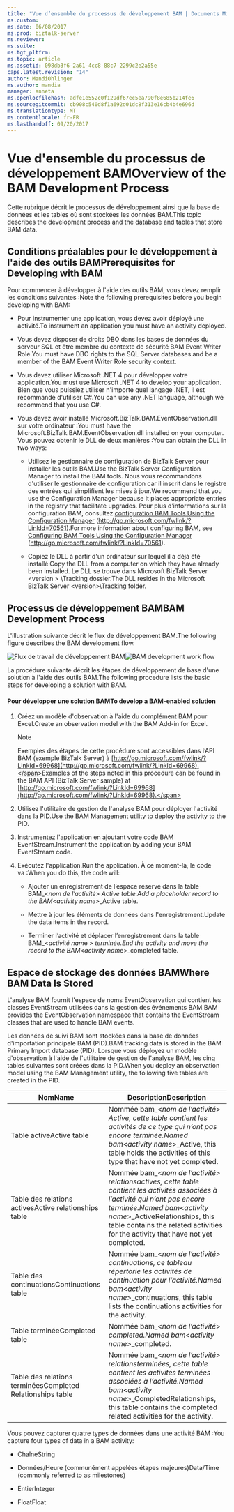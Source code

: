 ```yaml
---
title: "Vue d’ensemble du processus de développement BAM | Documents Microsoft"
ms.custom: 
ms.date: 06/08/2017
ms.prod: biztalk-server
ms.reviewer: 
ms.suite: 
ms.tgt_pltfrm: 
ms.topic: article
ms.assetid: 098db3f6-2a61-4cc8-88c7-2299c2e2a55e
caps.latest.revision: "14"
author: MandiOhlinger
ms.author: mandia
manager: anneta
ms.openlocfilehash: adfe1e552c0f129df67ec5ea790f8e685b214fe6
ms.sourcegitcommit: cb908c540d8f1a692d01dc8f313e16cb4b4e696d
ms.translationtype: MT
ms.contentlocale: fr-FR
ms.lasthandoff: 09/20/2017
---
```

# <a name="overview-of-the-bam-development-process"></a><span data-ttu-id="a1d15-102">Vue d'ensemble du processus de développement BAM</span><span class="sxs-lookup"><span data-stu-id="a1d15-102">Overview of the BAM Development Process</span></span>
<span data-ttu-id="a1d15-103">Cette rubrique décrit le processus de développement ainsi que la base de données et les tables où sont stockées les données BAM.</span><span class="sxs-lookup"><span data-stu-id="a1d15-103">This topic describes the development process and the database and tables that store BAM data.</span></span>  
  
## <a name="prerequisites-for-developing-with-bam"></a><span data-ttu-id="a1d15-104">Conditions préalables pour le développement à l'aide des outils BAM</span><span class="sxs-lookup"><span data-stu-id="a1d15-104">Prerequisites for Developing with BAM</span></span>  
 <span data-ttu-id="a1d15-105">Pour commencer à développer à l'aide des outils BAM, vous devez remplir les conditions suivantes :</span><span class="sxs-lookup"><span data-stu-id="a1d15-105">Note the following prerequisites before you begin developing with BAM:</span></span>  
  
-   <span data-ttu-id="a1d15-106">Pour instrumenter une application, vous devez avoir déployé une activité.</span><span class="sxs-lookup"><span data-stu-id="a1d15-106">To instrument an application you must have an activity deployed.</span></span>  
  
-   <span data-ttu-id="a1d15-107">Vous devez disposer de droits DBO dans les bases de données du serveur SQL et être membre du contexte de sécurité BAM Event Writer Role.</span><span class="sxs-lookup"><span data-stu-id="a1d15-107">You must have DBO rights to the SQL Server databases and be a member of the BAM Event Writer Role security context.</span></span>  
  
-   <span data-ttu-id="a1d15-108">Vous devez utiliser Microsoft .NET 4 pour développer votre application.</span><span class="sxs-lookup"><span data-stu-id="a1d15-108">You must use Microsoft .NET 4 to develop your application.</span></span> <span data-ttu-id="a1d15-109">Bien que vous puissiez utiliser n'importe quel langage .NET, il est recommandé d'utiliser C#.</span><span class="sxs-lookup"><span data-stu-id="a1d15-109">You can use any .NET language, although we recommend that you use C#.</span></span>  
  
-   <span data-ttu-id="a1d15-110">Vous devez avoir installé Microsoft.BizTalk.BAM.EventObservation.dll sur votre ordinateur :</span><span class="sxs-lookup"><span data-stu-id="a1d15-110">You must have the Microsoft.BizTalk.BAM.EventObservation.dll installed on your computer.</span></span> <span data-ttu-id="a1d15-111">Vous pouvez obtenir le DLL de deux manières :</span><span class="sxs-lookup"><span data-stu-id="a1d15-111">You can obtain the DLL in two ways:</span></span>  
  
    -   <span data-ttu-id="a1d15-112">Utilisez le gestionnaire de configuration de BizTalk Server pour installer les outils BAM.</span><span class="sxs-lookup"><span data-stu-id="a1d15-112">Use the BizTalk Server Configuration Manager to install the BAM tools.</span></span> <span data-ttu-id="a1d15-113">Nous vous recommandons d'utiliser le gestionnaire de configuration car il inscrit dans le registre des entrées qui simplifient les mises à jour.</span><span class="sxs-lookup"><span data-stu-id="a1d15-113">We recommend that you use the Configuration Manager because it places appropriate entries in the registry that facilitate upgrades.</span></span> <span data-ttu-id="a1d15-114">Pour plus d’informations sur la configuration BAM, consultez [configuration BAM Tools Using the Configuration Manager](http://go.microsoft.com/fwlink/?LinkId=70561) (http://go.microsoft.com/fwlink/?LinkId=70561).</span><span class="sxs-lookup"><span data-stu-id="a1d15-114">For more information about configuring BAM, see [Configuring BAM Tools Using the Configuration Manager](http://go.microsoft.com/fwlink/?LinkId=70561) (http://go.microsoft.com/fwlink/?LinkId=70561).</span></span>  
  
    -   <span data-ttu-id="a1d15-115">Copiez le DLL à partir d'un ordinateur sur lequel il a déjà été installé.</span><span class="sxs-lookup"><span data-stu-id="a1d15-115">Copy the DLL from a computer on which they have already been installed.</span></span> <span data-ttu-id="a1d15-116">Le DLL se trouve dans Microsoft BizTalk Server \<version > \Tracking dossier.</span><span class="sxs-lookup"><span data-stu-id="a1d15-116">The DLL resides in the Microsoft BizTalk Server \<version>\Tracking folder.</span></span>  
  
## <a name="bam-development-process"></a><span data-ttu-id="a1d15-117">Processus de développement BAM</span><span class="sxs-lookup"><span data-stu-id="a1d15-117">BAM Development Process</span></span>  
 <span data-ttu-id="a1d15-118">L'illustration suivante décrit le flux de développement BAM.</span><span class="sxs-lookup"><span data-stu-id="a1d15-118">The following figure describes the BAM development flow.</span></span>  
  
 <span data-ttu-id="a1d15-119">![Flux de travail de développement BAM](../core/media/dwb-bamdevelopmentflowc.gif "dwb_bamdevelopmentflowc")</span><span class="sxs-lookup"><span data-stu-id="a1d15-119">![BAM development work flow](../core/media/dwb-bamdevelopmentflowc.gif "dwb_bamdevelopmentflowc")</span></span>  
  
 <span data-ttu-id="a1d15-120">La procédure suivante décrit les étapes de développement de base d'une solution à l'aide des outils BAM.</span><span class="sxs-lookup"><span data-stu-id="a1d15-120">The following procedure lists the basic steps for developing a solution with BAM.</span></span>  
  
#### <a name="to-develop-a-bam-enabled-solution"></a><span data-ttu-id="a1d15-121">Pour développer une solution BAM</span><span class="sxs-lookup"><span data-stu-id="a1d15-121">To develop a BAM-enabled solution</span></span>  
  
1.  <span data-ttu-id="a1d15-122">Créez un modèle d'observation à l'aide du complément BAM pour Excel.</span><span class="sxs-lookup"><span data-stu-id="a1d15-122">Create an observation model with the BAM Add-in for Excel.</span></span>  
  
    > [!NOTE]
    >  <span data-ttu-id="a1d15-123">Exemples des étapes de cette procédure sont accessibles dans l’API BAM (exemple BizTalk Server) à [http://go.microsoft.com/fwlink/?LinkId=69968](http://go.microsoft.com/fwlink/?LinkId=69968).</span><span class="sxs-lookup"><span data-stu-id="a1d15-123">Examples of the steps noted in this procedure can be found in the BAM API (BizTalk Server sample) at [http://go.microsoft.com/fwlink/?LinkId=69968](http://go.microsoft.com/fwlink/?LinkId=69968).</span></span>  
  
2.  <span data-ttu-id="a1d15-124">Utilisez l'utilitaire de gestion de l'analyse BAM pour déployer l'activité dans la PID.</span><span class="sxs-lookup"><span data-stu-id="a1d15-124">Use the BAM Management utility to deploy the activity to the PID.</span></span>  
  
3.  <span data-ttu-id="a1d15-125">Instrumentez l'application en ajoutant votre code BAM EventStream.</span><span class="sxs-lookup"><span data-stu-id="a1d15-125">Instrument the application by adding your BAM EventStream code.</span></span>  
  
4.  <span data-ttu-id="a1d15-126">Exécutez l'application.</span><span class="sxs-lookup"><span data-stu-id="a1d15-126">Run the application.</span></span> <span data-ttu-id="a1d15-127">À ce moment-là, le code va :</span><span class="sxs-lookup"><span data-stu-id="a1d15-127">When you do this, the code will:</span></span>  
  
    -   <span data-ttu-id="a1d15-128">Ajouter un enregistrement de l’espace réservé dans la table BAM_\<*nom de l’activité*> _Active table.</span><span class="sxs-lookup"><span data-stu-id="a1d15-128">Add a placeholder record to the BAM_\<*activity name*>_Active table.</span></span>  
  
    -   <span data-ttu-id="a1d15-129">Mettre à jour les éléments de données dans l'enregistrement.</span><span class="sxs-lookup"><span data-stu-id="a1d15-129">Update the data items in the record.</span></span>  
  
    -   <span data-ttu-id="a1d15-130">Terminer l’activité et déplacer l’enregistrement dans la table BAM_\<*activité nam*e > _terminée.</span><span class="sxs-lookup"><span data-stu-id="a1d15-130">End the activity and move the record to the BAM_\<*activity nam*e>_completed table.</span></span>  
  
## <a name="where-bam-data-is-stored"></a><span data-ttu-id="a1d15-131">Espace de stockage des données BAM</span><span class="sxs-lookup"><span data-stu-id="a1d15-131">Where BAM Data Is Stored</span></span>  
 <span data-ttu-id="a1d15-132">L'analyse BAM fournit l'espace de noms EventObservation qui contient les classes EventStream utilisées dans la gestion des événements BAM.</span><span class="sxs-lookup"><span data-stu-id="a1d15-132">BAM provides the EventObservation namespace that contains the EventStream classes that are used to handle BAM events.</span></span>  
  
 <span data-ttu-id="a1d15-133">Les données de suivi BAM sont stockées dans la base de données d'importation principale BAM (PID).</span><span class="sxs-lookup"><span data-stu-id="a1d15-133">BAM tracking data is stored in the BAM Primary Import database (PID).</span></span> <span data-ttu-id="a1d15-134">Lorsque vous déployez un modèle d'observation à l'aide de l'utilitaire de gestion de l'analyse BAM, les cinq tables suivantes sont créées dans la PID.</span><span class="sxs-lookup"><span data-stu-id="a1d15-134">When you deploy an observation model using the BAM Management utility, the following five tables are created in the PID.</span></span>  
  
|<span data-ttu-id="a1d15-135">Nom</span><span class="sxs-lookup"><span data-stu-id="a1d15-135">Name</span></span>|<span data-ttu-id="a1d15-136"> Description</span><span class="sxs-lookup"><span data-stu-id="a1d15-136">Description</span></span>|  
|----------|-----------------|  
|<span data-ttu-id="a1d15-137">Table active</span><span class="sxs-lookup"><span data-stu-id="a1d15-137">Active table</span></span>|<span data-ttu-id="a1d15-138">Nommée bam_\<*nom de l’activité*> _Active, cette table contient les activités de ce type qui n’ont pas encore terminée.</span><span class="sxs-lookup"><span data-stu-id="a1d15-138">Named bam_\<*activity name*>_Active, this table holds the activities of this type that have not yet completed.</span></span>|  
|<span data-ttu-id="a1d15-139">Table des relations actives</span><span class="sxs-lookup"><span data-stu-id="a1d15-139">Active relationships table</span></span>|<span data-ttu-id="a1d15-140">Nommée bam_\<*nom de l’activité*> _relationsactives, cette table contient les activités associées à l’activité qui n’ont pas encore terminée.</span><span class="sxs-lookup"><span data-stu-id="a1d15-140">Named bam_\<*activity name*>_ActiveRelationships, this table contains the related activities for the activity that have not yet completed.</span></span>|  
|<span data-ttu-id="a1d15-141">Table des continuations</span><span class="sxs-lookup"><span data-stu-id="a1d15-141">Continuations table</span></span>|<span data-ttu-id="a1d15-142">Nommée bam_\<*nom de l’activité*> _continuations, ce tableau répertorie les activités de continuation pour l’activité.</span><span class="sxs-lookup"><span data-stu-id="a1d15-142">Named bam_\<*activity name*>_continuations, this table lists the continuations activities for the activity.</span></span>|  
|<span data-ttu-id="a1d15-143">Table terminée</span><span class="sxs-lookup"><span data-stu-id="a1d15-143">Completed table</span></span>|<span data-ttu-id="a1d15-144">Nommée bam_\<*nom de l’activité*> _completed.</span><span class="sxs-lookup"><span data-stu-id="a1d15-144">Named bam_\<*activity name*>_completed.</span></span>|  
|<span data-ttu-id="a1d15-145">Table des relations terminées</span><span class="sxs-lookup"><span data-stu-id="a1d15-145">Completed Relationships table</span></span>|<span data-ttu-id="a1d15-146">Nommée bam_\<*nom de l’activité*> _relationsterminées, cette table contient les activités terminées associées à l’activité.</span><span class="sxs-lookup"><span data-stu-id="a1d15-146">Named bam_\<*activity name*>_CompletedRelationships, this table contains the completed related activities for the activity.</span></span>|  
  
 <span data-ttu-id="a1d15-147">Vous pouvez capturer quatre types de données dans une activité BAM :</span><span class="sxs-lookup"><span data-stu-id="a1d15-147">You capture four types of data in a BAM activity:</span></span>  
  
-   <span data-ttu-id="a1d15-148">Chaîne</span><span class="sxs-lookup"><span data-stu-id="a1d15-148">String</span></span>  
  
-   <span data-ttu-id="a1d15-149">Données/Heure (communément appelées étapes majeures)</span><span class="sxs-lookup"><span data-stu-id="a1d15-149">Data/Time (commonly referred to as milestones)</span></span>  
  
-   <span data-ttu-id="a1d15-150">Entier</span><span class="sxs-lookup"><span data-stu-id="a1d15-150">Integer</span></span>  
  
-   <span data-ttu-id="a1d15-151">Float</span><span class="sxs-lookup"><span data-stu-id="a1d15-151">Float</span></span>